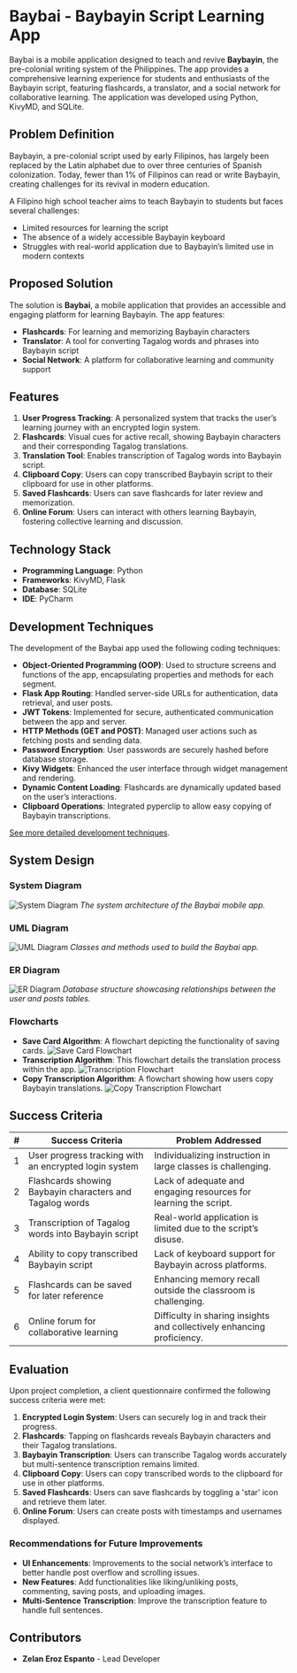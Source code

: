 # Baybai - Baybayin Script Learning App

Baybai is a mobile application designed to teach and revive **Baybayin**, the pre-colonial writing system of the Philippines. The app provides a comprehensive learning experience for students and enthusiasts of the Baybayin script, featuring flashcards, a translator, and a social network for collaborative learning. The application was developed using Python, KivyMD, and SQLite.

## Problem Definition
Baybayin, a pre-colonial script used by early Filipinos, has largely been replaced by the Latin alphabet due to over three centuries of Spanish colonization. Today, fewer than 1% of Filipinos can read or write Baybayin, creating challenges for its revival in modern education.

A Filipino high school teacher aims to teach Baybayin to students but faces several challenges:
- Limited resources for learning the script
- The absence of a widely accessible Baybayin keyboard
- Struggles with real-world application due to Baybayin’s limited use in modern contexts

## Proposed Solution
The solution is **Baybai**, a mobile application that provides an accessible and engaging platform for learning Baybayin. The app features:
- **Flashcards**: For learning and memorizing Baybayin characters
- **Translator**: A tool for converting Tagalog words and phrases into Baybayin script
- **Social Network**: A platform for collaborative learning and community support

## Features
1. **User Progress Tracking**: A personalized system that tracks the user’s learning journey with an encrypted login system.
2. **Flashcards**: Visual cues for active recall, showing Baybayin characters and their corresponding Tagalog translations.
3. **Translation Tool**: Enables transcription of Tagalog words into Baybayin script.
4. **Clipboard Copy**: Users can copy transcribed Baybayin script to their clipboard for use in other platforms.
5. **Saved Flashcards**: Users can save flashcards for later review and memorization.
6. **Online Forum**: Users can interact with others learning Baybayin, fostering collective learning and discussion.

## Technology Stack
- **Programming Language**: Python
- **Frameworks**: KivyMD, Flask
- **Database**: SQLite
- **IDE**: PyCharm

## Development Techniques
The development of the Baybai app used the following coding techniques:
- **Object-Oriented Programming (OOP)**: Used to structure screens and functions of the app, encapsulating properties and methods for each segment.
- **Flask App Routing**: Handled server-side URLs for authentication, data retrieval, and user posts.
- **JWT Tokens**: Implemented for secure, authenticated communication between the app and server.
- **HTTP Methods (GET and POST)**: Managed user actions such as fetching posts and sending data.
- **Password Encryption**: User passwords are securely hashed before database storage.
- **Kivy Widgets**: Enhanced the user interface through widget management and rendering.
- **Dynamic Content Loading**: Flashcards are dynamically updated based on the user’s interactions.
- **Clipboard Operations**: Integrated pyperclip to allow easy copying of Baybayin transcriptions.

[See more detailed development techniques](docs/development.md).

## System Design

### System Diagram
![System Diagram](assets/system_diagram.png)
_The system architecture of the Baybai mobile app._

### UML Diagram
![UML Diagram](assets/uml_diagram.png)
_Classes and methods used to build the Baybai app._

### ER Diagram
![ER Diagram](assets/er_diagram.png)
_Database structure showcasing relationships between the user and posts tables._

### Flowcharts
- **Save Card Algorithm**: A flowchart depicting the functionality of saving cards.
  ![Save Card Flowchart](assets/save_card_flowchart.png)
- **Transcription Algorithm**: This flowchart details the translation process within the app.
  ![Transcription Flowchart](assets/transcription_flowchart.png)
- **Copy Transcription Algorithm**: A flowchart showing how users copy Baybayin translations.
  ![Copy Transcription Flowchart](assets/copy_transcription_flowchart.png)

## Success Criteria
| #  | Success Criteria                                          | Problem Addressed                                                                                     |
|----|-----------------------------------------------------------|-------------------------------------------------------------------------------------------------------|
| 1  | User progress tracking with an encrypted login system      | Individualizing instruction in large classes is challenging.                                           |
| 2  | Flashcards showing Baybayin characters and Tagalog words   | Lack of adequate and engaging resources for learning the script.                                       |
| 3  | Transcription of Tagalog words into Baybayin script        | Real-world application is limited due to the script’s disuse.                                          |
| 4  | Ability to copy transcribed Baybayin script                | Lack of keyboard support for Baybayin across platforms.                                                |
| 5  | Flashcards can be saved for later reference                | Enhancing memory recall outside the classroom is challenging.                                          |
| 6  | Online forum for collaborative learning                    | Difficulty in sharing insights and collectively enhancing proficiency.                                 |

## Evaluation

Upon project completion, a client questionnaire confirmed the following success criteria were met:

1. **Encrypted Login System**: Users can securely log in and track their progress.
2. **Flashcards**: Tapping on flashcards reveals Baybayin characters and their Tagalog translations.
3. **Baybayin Transcription**: Users can transcribe Tagalog words accurately but multi-sentence transcription remains limited.
4. **Clipboard Copy**: Users can copy transcribed words to the clipboard for use in other platforms.
5. **Saved Flashcards**: Users can save flashcards by toggling a 'star' icon and retrieve them later.
6. **Online Forum**: Users can create posts with timestamps and usernames displayed.

### Recommendations for Future Improvements
- **UI Enhancements**: Improvements to the social network’s interface to better handle post overflow and scrolling issues.
- **New Features**: Add functionalities like liking/unliking posts, commenting, saving posts, and uploading images.
- **Multi-Sentence Transcription**: Improve the transcription feature to handle full sentences.


## Contributors
- **Zelan Eroz Espanto** - Lead Developer
